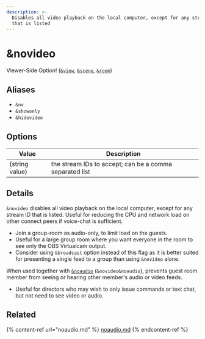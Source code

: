 ```yaml
---
description: >-
  Disables all video playback on the local computer, except for any stream ID
  that is listed
---
```


# \&novideo

Viewer-Side Option! ([`&view`](view.md), [`&scene`](scene.md), [`&room`](../../general-settings/room.md))

## Aliases

* `&nv`
* `&showonly`
* `&hidevideo`

## Options

| Value          | Description                                             |
| -------------- | ------------------------------------------------------- |
| (string value) | the stream IDs to accept; can be a comma separated list |

## Details

`&novideo` disables all video playback on the local computer, except for any stream ID that is listed. Useful for reducing the CPU and network load on other connect peers if voice-chat is sufficient.

* Join a group-room as audio-only, to limit load on the guests.
* Useful for a large group room where you want everyone in the room to see only the OBS Virtualcam output.
* Consider using `&broadcast` option instead of this flag as it is better suited for presenting a single feed to a group than using `&novideo` alone.

When used together with [`&noaudio`](noaudio.md) (`&novideo&noaudio`), prevents guest room member from seeing or hearing other member's audio or video feeds.

* Useful for directors who may wish to only issue commands or text chat, but not need to see video or audio.

## Related

{% content-ref url="noaudio.md" %}
[noaudio.md](noaudio.md)
{% endcontent-ref %}
